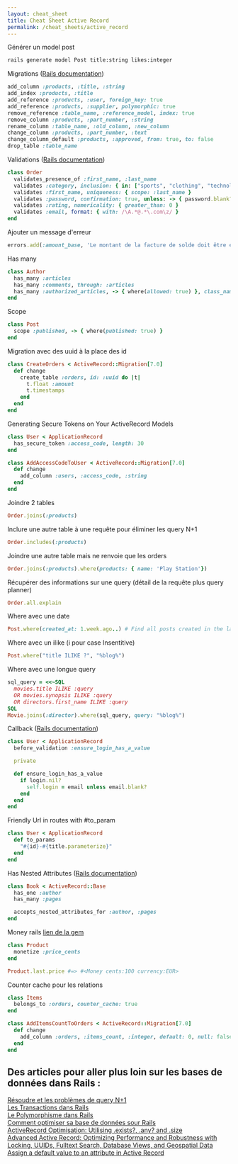 ```yaml
---
layout: cheat_sheet
title: Cheat Sheet Active Record
permalink: /cheat_sheets/active_record
---
```


Générer un model post

```bash
rails generate model Post title:string likes:integer
```

Migrations (<a href="https://guides.rubyonrails.org/active_record_migrations.html" class="underlined" target="_blank">Rails documentation</a>)

```ruby
add_column :products, :title, :string
add_index :products, :title
add_reference :products, :user, foreign_key: true
add_reference :products, :supplier, polymorphic: true
remove_reference :table_name, :reference_model, index: true
remove_column :products, :part_number, :string
rename_column :table_name, :old_column, :new_column
change_column :products, :part_number, :text
change_column_default :products, :approved, from: true, to: false
drop_table :table_name
```

Validations (<a href="https://guides.rubyonrails.org/active_record_validations.html" class="underlined" target="_blank">Rails documentation</a>)

```ruby
class Order
  validates_presence_of :first_name, :last_name
  validates :category, inclusion: { in: ["sports", "clothing", "technology"] }
  validates :first_name, uniqueness: { scope: :last_name }
  validates :password, confirmation: true, unless: -> { password.blank? }
  validates :rating, numericality: { greater_than: 0 }
  validates :email, format: { with: /\A.*@.*\.com\z/ }
end
```

Ajouter un message d'erreur

```ruby
errors.add(:amount_base, 'Le montant de la facture de solde doit être égale au solde restant du devis')
```

Has many

```ruby
class Author
  has_many :articles
  has_many :comments, through: :articles
  has_many :authorized_articles, -> { where(allowed: true) }, class_name: 'Articles'
end
```

Scope

```ruby
class Post
  scope :published, -> { where(published: true) }
end
```

Migration avec des uuid à la place des id

```ruby
class CreateOrders < ActiveRecord::Migration[7.0]
  def change
    create_table :orders, id: :uuid do |t|
      t.float :amount
      t.timestamps
    end
  end
end
```

Generating Secure Tokens on Your ActiveRecord Models

```ruby
class User < ApplicationRecord
  has_secure_token :access_code, length: 30
end

class AddAccessCodeToUser < ActiveRecord::Migration[7.0]
  def change
    add_column :users, :access_code, :string
  end
end
```

Joindre 2 tables

```ruby
Order.joins(:products)
```

Inclure une autre table à une requête pour éliminer les query N+1

```ruby
Order.includes(:products)
```

Joindre une autre table mais ne renvoie que les orders

```ruby
Order.joins(:products).where(products: { name: 'Play Station'})
```

Récupérer des informations sur une query (détail de la requête plus query planner)

```ruby
Order.all.explain
```

Where avec une date

```ruby
Post.where(created_at: 1.week.ago..) # Find all posts created in the last week
```

Where avec un ilike (i pour case Insentitive)

```ruby
Post.where("title ILIKE ?", "%blog%")
```

Where avec une longue query

```ruby
sql_query = <<~SQL
  movies.title ILIKE :query
  OR movies.synopsis ILIKE :query
  OR directors.first_name ILIKE :query
SQL
Movie.joins(:director).where(sql_query, query: "%blog%")
```

Callback (<a href="https://guides.rubyonrails.org/active_record_callbacks.html" class="underlined" target="_blank">Rails documentation</a>)

```ruby
class User < ApplicationRecord
  before_validation :ensure_login_has_a_value

  private

  def ensure_login_has_a_value
    if login.nil?
      self.login = email unless email.blank?
    end
  end
end
```

Friendly Url in routes with #to_param

```ruby
class User < ApplicationRecord
  def to_params
    "#{id}-#{title.parameterize}"
  end
end
```

Has Nested Attributes (<a href="https://api.rubyonrails.org/classes/ActiveRecord/NestedAttributes/ClassMethods.html" class="underlined" target="_blank">Rails documentation</a>)

```ruby
class Book < ActiveRecord::Base
  has_one :author
  has_many :pages

  accepts_nested_attributes_for :author, :pages
end
```

Money rails <a href="https://github.com/RubyMoney/money-rails" class="underlined" target="_blank">lien de la gem</a>

```ruby
class Product
  monetize :price_cents
end

Product.last.price #=> #<Money cents:100 currency:EUR>
```

Counter cache pour les relations

```ruby
class Items
  belongs_to :orders, counter_cache: true
end

class AddItemsCountToOrders < ActiveRecord::Migration[7.0]
  def change
    add_column :orders, :items_count, :integer, default: 0, null: false
  end
end
```

<h2>Des articles pour aller plus loin sur les bases de données dans Rails :</h2>

<a href="https://blog.appsignal.com/2020/01/22/rails-is-fast-optimize-your-view-performance.html" class="underlined" target="_blank">Résoudre et les problèmes de query N+1</a>
<br>
<a href="https://www.honeybadger.io/blog/avoid-race-condition-in-rails/" class="underlined" target="_blank">Les Transactions dans Rails</a>
<br>
<a href="https://shopify.engineering/changing-polymorphic-type-rails" class="underlined" target="_blank"> Le Polymorphisme dans Rails</a>
<br>
<a href="https://blog.appsignal.com/2022/01/26/test-and-optimize-your-ruby-on-rails-database-performance.html" class="underlined" target="_blank">Comment optimiser sa base de données sour Rails</a>
<br>
<a href="https://reinteractive.com/articles/activerecord-optimisation-utilising-exists-any-and-size" class="underlined" target="_blank">ActiveRecord Optimisation: Utilising .exists?, .any? and .size</a>
<br>
<a href="https://rubyhero.dev/advanced-active-record"
   class="underlined"
   target="_blank">
  Advanced Active Record: Optimizing Performance and Robustness with Locking, UUIDs, Fulltext Search, Database Views, and Geospatial Data
</a>
<br>
<a href="https://andycroll.com/ruby/assign-a-default-to-an-attribute-active-record/"
   class="underlined"
   target="_blank">
  Assign a default value to an attribute in Active Record
</a>
